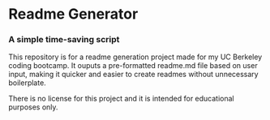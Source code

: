 # Readme Generator
### A simple time-saving script

This repository is for a readme generation project made for my UC Berkeley coding bootcamp. It ouputs a pre-formatted readme.md file based on user input, making it quicker and easier to create readmes without unnecessary boilerplate.

There is no license for this project and it is intended for educational purposes only.